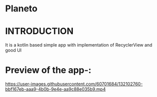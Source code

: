 # Planeto

# INTRODUCTION
It is a kotlin based simple app with
implementation of RecyclerView and good UI

# Preview of the app-:

https://user-images.githubusercontent.com/60701684/132102760-bbf167eb-aaa9-4b0b-9e4e-aa9c88e035b9.mp4
